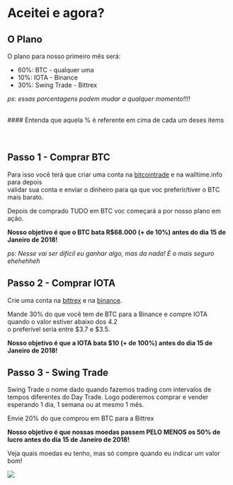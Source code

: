 # Aceitei e agora?

## O Plano

O plano para nosso primeiro mês será:

- 60%: BTC - qualquer uma
- 10%: IOTA - Binance
- 30%: Swing Trade - Bittrex

*ps: essas porcentagens podem mudar a qualquer momento!!!!*

<br>
#### Entenda que aquela % é referente em cima de cada um deses items

<br>
<br>

<br>

## Passo 1 - Comprar BTC

Para isso você terá que criar uma conta na [bitcointrade](bitcointrade.com.br) e na walltime.info para depois<br> 
validar sua conta e enviar o dinheiro para qa que voc preferir/tiver o BTC mais barato.

Depois de comprado TUDO em BTC voc começará a por nosso plano em ação.

**Nosso objetivo é que o BTC bata R$68.000 (+ de 10%) antes do dia 15 de Janeiro de 2018!**


*ps: Nesse vai ser difícil eu ganhar algo, mas da nada! É o mais seguro ehehehheh*

## Passo 2 - Comprar IOTA

Crie uma conta na [bittrex](https://www.bittrex.com/) e na [binance](https://www.binance.com/).

Mande 30% do que você tem de BTC para a Binance e compre IOTA quando o valor estiver abaixo dos 4.2<br>
o preferível seria entre $3.7 e $3.5.

**Nosso objetivo é que a IOTA bata $10 (+ de 100%) antes do dia 15 de Janeiro de 2018!**


## Passo 3 - Swing Trade

Swing Trade  o nome dado quando fazemos trading com intervalos de tempos diferentes do Day Trade.
Logo poderemos comprar e vender esperando 1 dia, 1 semana ou at mesmo 1 mês.

Envie 20% do que comprou em BTC para a Bittrex

**Nosso objetivo é que nossas moedas passem PELO MENOS os 50% de lucro antes do dia 15 de Janeiro de 2018!**

Veja quais moedas eu tenho, mas só compre quando eu indicar um valor bom!

![](https://i.imgur.com/bKSVoXb.png)
